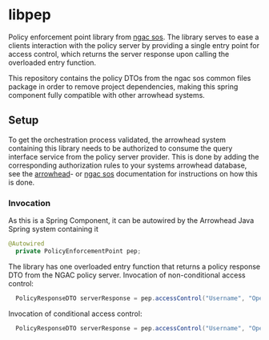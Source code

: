 # libpep
Policy enforcement point library from [ngac sos](https://github.com/esen96/sos-ngac). The library serves to ease a clients interaction with the policy server by providing a single entry point for access control, which returns the server response upon calling the overloaded entry function.

This repository contains the policy DTOs from the ngac sos common files package in order to remove project dependencies, making this spring component fully compatible with other arrowhead systems.

## Setup
To get the orchestration process validated, the arrowhead system containing this library needs to be authorized to consume the query interface service from the policy server provider. This is done by adding the corresponding authorization rules to your systems arrowhead database, see the [arrowhead](https://github.com/eclipse-arrowhead/core-java-spring)- or [ngac sos](https://github.com/esen96/sos-ngac) documentation for instructions on how this is done.

### Invocation
As this is a Spring Component, it can be autowired by the Arrowhead Java Spring system containing it

```java
@Autowired 
  private PolicyEnforcementPoint pep;
```
The library has one overloaded entry function that returns a policy response DTO from the NGAC policy server. Invocation of non-conditional access control:

```java
  PolicyResponseDTO serverResponse = pep.accessControl("Username", "Operation", "Object");
```

Invocation of conditional access control:

```java
  PolicyResponseDTO serverResponse = pep.accessControl("Username", "Operation", "Object", "Condition");
```
